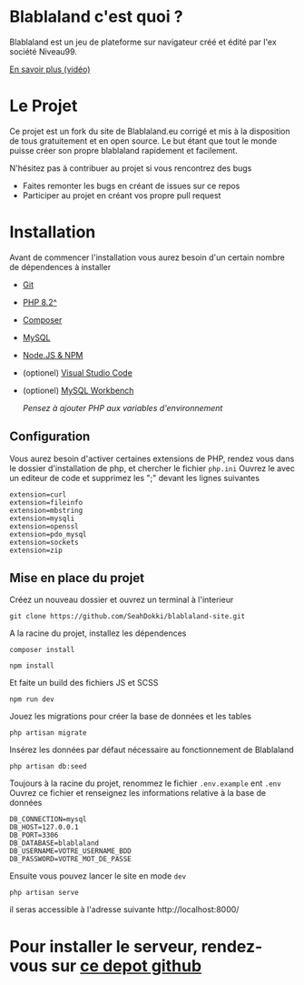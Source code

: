# Blablaland c'est quoi ?
Blablaland est un jeu de plateforme sur navigateur créé et édité par l'ex société Niveau99.

[En savoir plus (vidéo)](https://www.youtube.com/watch?v=iqWJbPHAvNQ)
# Le Projet
Ce projet est un fork du site de Blablaland.eu corrigé et mis à la disposition de tous gratuitement et en open source.
Le but étant que tout le monde puisse créer son propre blablaland rapidement et facilement.

N'hésitez pas à contribuer au projet si vous rencontrez des bugs
- Faites remonter les bugs en créant de issues sur ce repos
- Participer au projet en créant vos propre pull request

# Installation
Avant de commencer l'installation vous aurez besoin d'un certain nombre de dépendences à installer
- [Git](https://git-scm.com/downloads)
- [PHP 8.2^](https://www.php.net/downloads.php)
- [Composer](https://getcomposer.org/download/)
- [MySQL](https://dev.mysql.com/downloads/installer/)
- [Node.JS & NPM](https://nodejs.org/en/download/prebuilt-installer/current)
- (optionel) [Visual Studio Code](https://code.visualstudio.com/download)
- (optionel) [MySQL Workbench](https://dev.mysql.com/downloads/workbench/)

  _Pensez à ajouter PHP aux variables d'environnement_
## Configuration
Vous aurez besoin d'activer certaines extensions de PHP, rendez vous dans le dossier d'installation de php, et chercher le fichier `php.ini`
Ouvrez le avec un editeur de code et supprimez les ";" devant les lignes suivantes
```
extension=curl
extension=fileinfo
extension=mbstring
extension=mysqli
extension=openssl
extension=pdo_mysql
extension=sockets
extension=zip
```
## Mise en place du projet

Créez un nouveau dossier et ouvrez un terminal à l'interieur
```
git clone https://github.com/SeahDokki/blablaland-site.git
```

A la racine du projet, installez les dépendences
```
composer install
```
```
npm install
```
Et faite un build des fichiers JS et SCSS
```
npm run dev
```

Jouez les migrations pour créer la base de données et les tables
```
php artisan migrate
```
Insérez les données par défaut nécessaire au fonctionnement de Blablaland
```
php artisan db:seed
```

Toujours à la racine du projet, renommez le fichier `.env.example` ent `.env`
Ouvrez ce fichier et renseignez les informations relative à la base de données

```
DB_CONNECTION=mysql
DB_HOST=127.0.0.1
DB_PORT=3306
DB_DATABASE=blablaland
DB_USERNAME=VOTRE_USERNAME_BDD
DB_PASSWORD=VOTRE_MOT_DE_PASSE
```

Ensuite vous pouvez lancer le site en mode `dev`
```
php artisan serve
```

il seras accessible à l'adresse suivante http://localhost:8000/

# Pour installer le serveur, rendez-vous sur [ce depot github](https://github.com/SeahDokki/blablaland-serveur)


